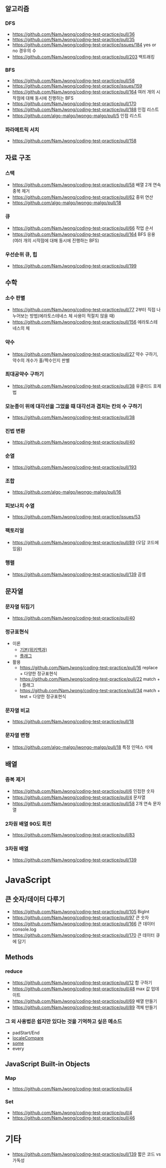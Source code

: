 
## 알고리즘
### DFS
- https://github.com/NamJwong/coding-test-practice/pull/36
- https://github.com/NamJwong/coding-test-practice/pull/35
- https://github.com/NamJwong/coding-test-practice/issues/184 yes or no 경우의 수
- https://github.com/NamJwong/coding-test-practice/pull/203 백트래킹

### BFS
- https://github.com/NamJwong/coding-test-practice/pull/58
- https://github.com/NamJwong/coding-test-practice/issues/159
- https://github.com/NamJwong/coding-test-practice/pull/164 여러 개의 시작점에 대해 동시에 진행하는 BFS
- https://github.com/NamJwong/coding-test-practice/pull/170 
- https://github.com/NamJwong/coding-test-practice/pull/188 인접 리스트
- https://github.com/algo-malgo/jwongo-malgo/pull/5 인접 리스트

### 파라메트릭 서치
- https://github.com/NamJwong/coding-test-practice/pull/158

## 자료 구조
### 스택
- https://github.com/NamJwong/coding-test-practice/pull/58 배열 2개 연속 중복 제거
- https://github.com/NamJwong/coding-test-practice/pull/62 중위 연산
- https://github.com/algo-malgo/jwongo-malgo/pull/18

### 큐
- https://github.com/NamJwong/coding-test-practice/pull/66 작업 순서
- https://github.com/NamJwong/coding-test-practice/pull/164 BFS 응용 (여러 개의 시작점에 대해 동시에 진행하는 BFS)

### 우선순위 큐, 힙
- https://github.com/NamJwong/coding-test-practice/pull/199

## 수학
### 소수 판별
- https://github.com/NamJwong/coding-test-practice/pull/77 2부터 직접 나누어보는 방법(에라토스테네스 체 사용이 적절치 않을 때)
- https://github.com/NamJwong/coding-test-practice/pull/156 에라토스테네스의 체

### 약수
- https://github.com/NamJwong/coding-test-practice/pull/27 약수 구하기, 약수의 개수가 홀/짝수인지 판별

### 최대공약수 구하기
- https://github.com/NamJwong/coding-test-practice/pull/38 유클리드 호제법

### 모눈종이 위에 대각선을 그었을 때 대각선과 겹치는 칸의 수 구하기
- https://github.com/NamJwong/coding-test-practice/pull/38

### 진법 변환
- https://github.com/NamJwong/coding-test-practice/pull/40

### 순열
- https://github.com/NamJwong/coding-test-practice/pull/193

### 조합
- https://github.com/algo-malgo/jwongo-malgo/pull/16

### 피보나치 수열
- https://github.com/NamJwong/coding-test-practice/issues/53

### 팩토리얼
- https://github.com/NamJwong/coding-test-practice/pull/89 (오답 코드에 있음)

### 행렬
- https://github.com/NamJwong/coding-test-practice/pull/139 곱셈

## 문자열
### 문자열 뒤집기
- https://github.com/NamJwong/coding-test-practice/pull/40

### 정규표현식
- 이론
  - [기본(위키백과)](https://ko.wikipedia.org/wiki/%EC%A0%95%EA%B7%9C_%ED%91%9C%ED%98%84%EC%8B%9D)
  - [플래그](https://developer.mozilla.org/ko/docs/Web/JavaScript/Guide/Regular_Expressions#%ED%94%8C%EB%9E%98%EA%B7%B8%EB%A5%BC_%ED%99%9C%EC%9A%A9%ED%95%9C_%EA%B3%A0%EA%B8%89_%ED%83%90%EC%83%89)
- 활용
  - https://github.com/NamJwong/coding-test-practice/pull/16 replace + 다양한 정규표현식
  - https://github.com/NamJwong/coding-test-practice/pull/22 match + i 플래그
  - https://github.com/NamJwong/coding-test-practice/pull/34 match + test + 다양한 정규표현식

### 문자열 비교
- https://github.com/NamJwong/coding-test-practice/pull/18

### 문자열 변형
- https://github.com/algo-malgo/jwongo-malgo/pull/18 특정 인덱스 삭제

## 배열
### 중복 제거
- https://github.com/NamJwong/coding-test-practice/pull/6 인접한 숫자
- https://github.com/NamJwong/coding-test-practice/pull/4 문자열
- https://github.com/NamJwong/coding-test-practice/pull/58 2개 연속 문자열

### 2차원 배열 90도 회전
- https://github.com/NamJwong/coding-test-practice/pull/83

### 3차원 배열
- https://github.com/NamJwong/coding-test-practice/pull/139

# JavaScript
## 큰 숫자/데이터 다루기
- https://github.com/NamJwong/coding-test-practice/pull/105 BigInt
- https://github.com/NamJwong/coding-test-practice/pull/97 큰 숫자
- https://github.com/NamJwong/coding-test-practice/pull/166 큰 데이터 console.log
- https://github.com/NamJwong/coding-test-practice/pull/170 큰 데이터 큐에 담기
## Methods
### reduce
- https://github.com/NamJwong/coding-test-practice/pull/12 합 구하기
- https://github.com/NamJwong/coding-test-practice/pull/48 max 값 업데이트
- https://github.com/NamJwong/coding-test-practice/pull/69 배열 만들기
- https://github.com/NamJwong/coding-test-practice/pull/89 객체 만들기

### 그 외 사용법은 쉽지만 있다는 것을 기억하고 싶은 메소드
- padStart/End
- [localeCompare](https://opentutorials.org/course/50/91)
- [some](https://developer.mozilla.org/ko/docs/Web/JavaScript/Reference/Global_Objects/Array/some)
- every

## JavaScript Built-in Objects
### Map
- https://github.com/NamJwong/coding-test-practice/pull/4

### Set
- https://github.com/NamJwong/coding-test-practice/pull/4
- https://github.com/NamJwong/coding-test-practice/pull/46

# 기타
- https://github.com/NamJwong/coding-test-practice/pull/139 짧은 코드 vs 가독성
